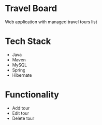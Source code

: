# Travel Board

Web application with managed travel tours list

# Tech Stack
* Java
* Maven
* MySQL
* Spring
* Hibernate

# Functionality
* Add tour
* Edit tour
* Delete tour
